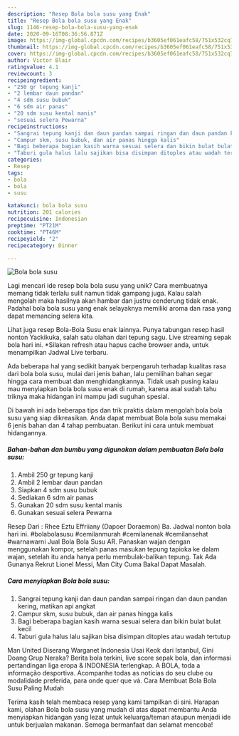 ```yaml
---
description: "Resep Bola bola susu yang Enak"
title: "Resep Bola bola susu yang Enak"
slug: 1146-resep-bola-bola-susu-yang-enak
date: 2020-09-16T08:36:56.871Z
image: https://img-global.cpcdn.com/recipes/b3605ef061eafc58/751x532cq70/bola-bola-susu-foto-resep-utama.jpg
thumbnail: https://img-global.cpcdn.com/recipes/b3605ef061eafc58/751x532cq70/bola-bola-susu-foto-resep-utama.jpg
cover: https://img-global.cpcdn.com/recipes/b3605ef061eafc58/751x532cq70/bola-bola-susu-foto-resep-utama.jpg
author: Victor Blair
ratingvalue: 4.1
reviewcount: 3
recipeingredient:
- "250 gr tepung kanji"
- "2 lembar daun pandan"
- "4 sdm susu bubuk"
- "6 sdm air panas"
- "20 sdm susu kental manis"
- "sesuai selera Pewarna"
recipeinstructions:
- "Sangrai tepung kanji dan daun pandan sampai ringan dan daun pandan kering, matikan api angkat"
- "Campur skm, susu bubuk, dan air panas hingga kalis"
- "Bagi beberapa bagian kasih warna sesuai selera dan bikin bulat bulat kecil"
- "Taburi gula halus lalu sajikan bisa disimpan ditoples atau wadah tertutup"
categories:
- Resep
tags:
- bola
- bola
- susu

katakunci: bola bola susu 
nutrition: 201 calories
recipecuisine: Indonesian
preptime: "PT21M"
cooktime: "PT46M"
recipeyield: "2"
recipecategory: Dinner

---
```



![Bola bola susu](https://img-global.cpcdn.com/recipes/b3605ef061eafc58/751x532cq70/bola-bola-susu-foto-resep-utama.jpg)

Lagi mencari ide resep bola bola susu yang unik? Cara membuatnya memang tidak terlalu sulit namun tidak gampang juga. Kalau salah mengolah maka hasilnya akan hambar dan justru cenderung tidak enak. Padahal bola bola susu yang enak selayaknya memiliki aroma dan rasa yang dapat memancing selera kita.

Lihat juga resep Bola-Bola Susu enak lainnya. Punya tabungan resep hasil nonton Yackikuka, salah satu olahan dari tepung sagu. Live streaming sepak bola hari ini. *Silakan refresh atau hapus cache browser anda, untuk menampilkan Jadwal Live terbaru.

Ada beberapa hal yang sedikit banyak berpengaruh terhadap kualitas rasa dari bola bola susu, mulai dari jenis bahan, lalu pemilihan bahan segar hingga cara membuat dan menghidangkannya. Tidak usah pusing kalau mau menyiapkan bola bola susu enak di rumah, karena asal sudah tahu triknya maka hidangan ini mampu jadi suguhan spesial.


Di bawah ini ada beberapa tips dan trik praktis dalam mengolah bola bola susu yang siap dikreasikan. Anda dapat membuat Bola bola susu memakai 6 jenis bahan dan 4 tahap pembuatan. Berikut ini cara untuk membuat hidangannya.

<!--inarticleads1-->

##### Bahan-bahan dan bumbu yang digunakan dalam pembuatan Bola bola susu:

1. Ambil 250 gr tepung kanji
1. Ambil 2 lembar daun pandan
1. Siapkan 4 sdm susu bubuk
1. Sediakan 6 sdm air panas
1. Gunakan 20 sdm susu kental manis
1. Gunakan sesuai selera Pewarna


Resep Dari : Rhee Eztu Effriiany (Dapoer Doraemon) Ba. Jadwal nonton bola hari ini. #bolabolasusu #cemilanmurah #cemilanenak #cemilansehat #warnawarni Jual Bola Bola Susu AR. Panaskan wajan dengan menggunakan kompor, setelah panas masukan tepung tapioka ke dalam wajan, setelah itu anda hanya perlu membulak-balikan tepung. Tak Ada Gunanya Rekrut Lionel Messi, Man City Cuma Bakal Dapat Masalah. 

<!--inarticleads2-->

##### Cara menyiapkan Bola bola susu:

1. Sangrai tepung kanji dan daun pandan sampai ringan dan daun pandan kering, matikan api angkat
1. Campur skm, susu bubuk, dan air panas hingga kalis
1. Bagi beberapa bagian kasih warna sesuai selera dan bikin bulat bulat kecil
1. Taburi gula halus lalu sajikan bisa disimpan ditoples atau wadah tertutup


Man United Diserang Warganet Indonesia Usai Keok dari Istanbul, Gini Doang Grup Neraka? Berita bola terkini, live score sepak bola, dan informasi pertandingan liga eropa &amp; INDONESIA terlengkap. A BOLA, toda a informação desportiva. Acompanhe todas as notícias do seu clube ou modalidade preferida, para onde quer que vá. Cara Membuat Bola Bola Susu Paling Mudah 

Terima kasih telah membaca resep yang kami tampilkan di sini. Harapan kami, olahan Bola bola susu yang mudah di atas dapat membantu Anda menyiapkan hidangan yang lezat untuk keluarga/teman ataupun menjadi ide untuk berjualan makanan. Semoga bermanfaat dan selamat mencoba!
